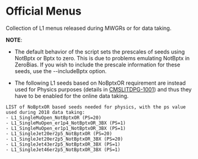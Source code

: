 # Official Menus

Collection of L1 menus released during MWGRs or for data taking.

**NOTE**: 
- The default behavior of the script sets the prescales of seeds using NotBptx or Bptx to zero. This is due to problems emulating NotBptx in ZeroBias. If you wish to include the prescale information for these seeds, use the --includeBptx option.

- The following L1 seeds based on NoBptxOR requirement are instead used for Physics purposes (details in [CMSLITDPG-1001](https://its.cern.ch/jira/browse/CMSLITDPG-1001)) and thus they have to be enabled for the online data taking.
```
LIST of NoBptxOR based seeds needed for physics, with the ps value used during 2018 data taking:
- L1_SingleMuOpen_NotBptxOR (PS=20)
- L1_SingleMuOpen_er1p4_NotBptxOR_3BX (PS=1)
- L1_SingleMuOpen_er1p1_NotBptxOR_3BX (PS=1)
- L1_SingleJet20er2p5_NotBptxOR (PS=20)
- L1_SingleJet20er2p5_NotBptxOR_3BX (PS=20)
- L1_SingleJet43er2p5_NotBptxOR_3BX (PS=1)
- L1_SingleJet46er2p5_NotBptxOR_3BX (PS=1)
```
